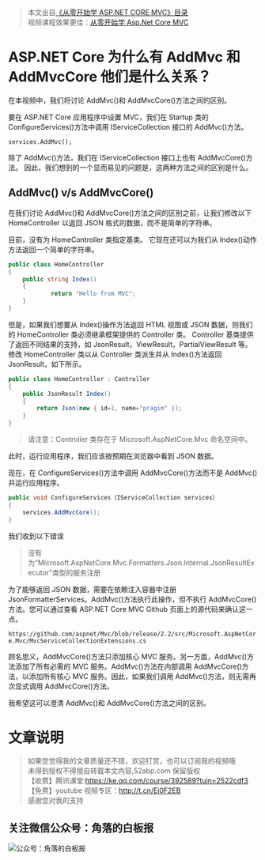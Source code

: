 > 本文出自[《从零开始学 ASP.NET CORE MVC》目录](https://www.52abp.com/wiki/mvc/0.1.4/1.Intro) </br>
> 视频课程效果更佳：[从零开始学 Asp.Net Core MVC](https://study.163.com/course/courseMain.htm?courseId=1209215803&share=2&shareId=400000000309007) </br>

# ASP.NET Core 为什么有 AddMvc 和 AddMvcCore 他们是什么关系？

在本视频中，我们将讨论 AddMvc()和 AddMvcCore()方法之间的区别。

要在 ASP.NET Core 应用程序中设置 MVC，我们在 Startup 类的 ConfigureServices()方法中调用 IServiceCollection 接口的 AddMvc()方法。

```
services.AddMvc();

```

除了 AddMvc()方法，我们在 IServiceCollection 接口上也有 AddMvcCore()方法。 因此，我们想到的一个显而易见的问题是，这两种方法之间的区别是什么。

## AddMvc() v/s AddMvcCore()

在我们讨论 AddMvc()和 AddMvcCore()方法之间的区别之前，让我们修改以下 HomeController 以返回 JSON 格式的数据，而不是简单的字符串。

目前，没有为 HomeController 类指定基类。 它现在还可以为我们从 Index()动作方法返回一个简单的字符串。

```csharp
public class HomeController
{
    public string Index()
    {
            return "Hello from MVC";
    }
}
```

但是，如果我们想要从 Index()操作方法返回 HTML 视图或 JSON 数据，则我们的 HomeController 类必须继承框架提供的 Controller 类。 Controller 基类提供了返回不同结果的支持，如 JsonResult，ViewResult，PartialViewResult 等。
修改 HomeController 类以从 Controller 类派生并从 Index()方法返回 JsonResult，如下所示。

```csharp
public class HomeController : Controller
{
    public JsonResult Index()
    {
        return Json(new { id=1, name="pragim" });
    }
}
```

> 请注意：Controller 类存在于 Microsoft.AspNetCore.Mvc 命名空间中。

此时，运行应用程序，我们应该按预期在浏览器中看到 JSON 数据。

现在，在 ConfigureServices()方法中调用 AddMvcCore()方法而不是 AddMvc()并运行应用程序。

```csharp
public void ConfigureServices（IServiceCollection services）
{
    services.AddMvcCore();
}
```

我们收到以下错误

> 没有为“Microsoft.AspNetCore.Mvc.Formatters.Json.Internal.JsonResultExecutor”类型的服务注册

为了能够返回 JSON 数据，需要在依赖注入容器中注册 JsonFormatterServices。AddMvc()方法执行此操作，但不执行 AddMvcCore()方法。您可以通过查看 ASP.NET Core MVC Github 页面上的源代码来确认这一点。

`https://github.com/aspnet/Mvc/blob/release/2.2/src/Microsoft.AspNetCore.Mvc/MvcServiceCollectionExtensions.cs`

顾名思义，AddMvcCore()方法只添加核心 MVC 服务。另一方面，AddMvc()方法添加了所有必需的 MVC 服务。AddMvc()方法在内部调用 AddMvcCore()方法，以添加所有核心 MVC 服务。因此，如果我们调用 AddMvc()方法，则无需再次显式调用 AddMvcCore()方法。

我希望这可以澄清 AddMvc()和 AddMvcCore()方法之间的区别。

# 文章说明

> 如果您觉得我的文章质量还不错，欢迎打赏，也可以订阅我的视频哦 </br>
> 未得到授权不得擅自转载本文内容,52abp.com 保留版权 </br>
> 【收费】腾讯课堂:https://ke.qq.com/course/392589?tuin=2522cdf3 </br>
> 【免费】youtube 视频专区：http://t.cn/Ei0F2EB </br>
> 感谢您对我的支持

## 关注微信公众号：角落的白板报

![公众号：角落的白板报](https://upload-images.jianshu.io/upload_images/1979022-f19c505c18160c16.png)
